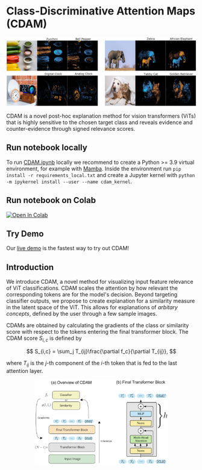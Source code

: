 # Class-Discriminative Attention Maps (CDAM)

![Alt text](readme-images/sample.png?raw=true "CDAM Example")

CDAM is a novel post-hoc explanation method for vision transformers (ViTs) that is highly sensitive to the chosen target class and reveals evidence and counter-evidence through signed relevance scores.

## Run notebook locally

To run [CDAM.ipynb](CDAM.ipynb) locally we recommend to create a Python >= 3.9 virtual environment, for example with [Mamba](https://github.com/mamba-org/mamba). Inside the environment run ```pip install -r requirements_local.txt``` and create a Jupyter kernel with ```python -m ipykernel install --user --name cdam_kernel```.

## Run notebook on Colab

[![Open In Colab](https://colab.research.google.com/assets/colab-badge.svg)](https://colab.research.google.com/github/lenbrocki/CDAM/blob/main/attention_map.ipynb)

## Try Demo

Our [live demo](https://cdam.informatism.com) is the fastest way to try out CDAM!

## Introduction

We introduce CDAM, a novel method for visualizing input feature relevance of ViT classifications. CDAM scales the attention by how relevant the corresponding tokens are for the model's decision. Beyond targeting classifier outputs, we propose to create explanation for a similarity measure in the latent space of the ViT. This allows for explanations of *arbitary concepts*, defined by the user through a few sample images. 

CDAMs are obtained by calculating the gradients of the class or similarity score with respect to the tokens entering the final transformer block. The CDAM score $S_{i,c}$ is defined by 

$$
S_{i,c} = \sum_j T_{ij}\frac{\partial f_c}{\partial T_{ij}},
$$

where $T_{ij}$ is the $j$-th component of the $i$-th token that is fed to the last attention layer.

<p align="center">
<img src="readme-images/CDAM_overview.png" width="70%" height="70%">
</p>

